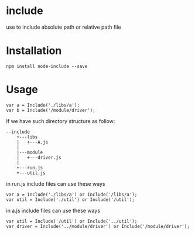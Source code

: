 # include

use to include absolute path or relative path file

# **Installation** #

	npm install node-include --save

# **Usage** #

	var a = Include('./libs/a');
	var b = Include('/module/driver');


If we have such directory structure as follow:


	--include
		+---libs
		|	+---A.js
		|
		|---module
		|	+---driver.js
		|
		+---run.js
		+---util.js

in run.js include files can use these ways
	
	var a = Include('./libs/a') or Include('/libs/a');
	var util = Include('./util') or Include('/util');

in a.js include files can use these ways
	
	var util = Include('/util') or Include('../util');
	var driver = Include('../module/driver') or Include('/module/driver');
